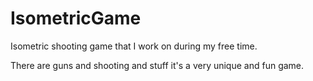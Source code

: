 # IsometricGame
Isometric shooting game that I work on during my free time.

There are guns and shooting and stuff it's a very unique and fun game.
